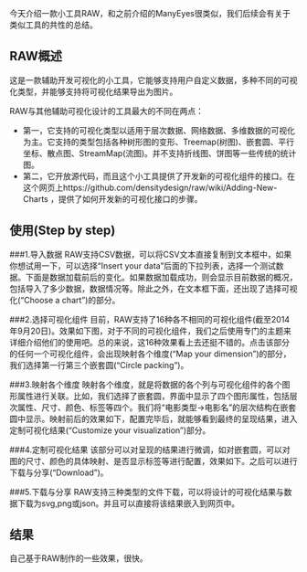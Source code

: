 今天介绍一款小工具RAW，和之前介绍的ManyEyes很类似，我们后续会有关于类似工具的共性的总结。

## RAW概述
这是一款辅助开发可视化的小工具，它能够支持用户自定义数据，多种不同的可视化类型，并能够支持将可视化结果导出为图片。

RAW与其他辅助可视化设计的工具最大的不同在两点：
* 第一，它支持的可视化类型以适用于层次数据、网络数据、多维数据的可视化为主。它支持的类型包括各种树形图的变形、Treemap(树图)、嵌套圆、平行坐标、散点图、StreamMap(流图)。并不支持折线图、饼图等一些传统的统计图。
* 第二，它开放源代码，而且这个小工具提供了开发新的可视化组件的接口。在这个网页上https://github.com/densitydesign/raw/wiki/Adding-New-Charts ，提供了如何开发新的可视化接口的步骤。

## 使用(Step by step)
###1.导入数据
RAW支持CSV数据，可以将CSV文本直接复制到文本框中，如果你想试用一下，可以选择“Insert your data”后面的下拉列表，选择一个测试数据。下面是数据加载前后的变化。如果数据加载成功，则会显示目前数据的概况，包括导入了多少数据，数据情况等。除此之外，在文本框下面，还出现了选择可视化(“Choose a chart”)的部分。



###2.选择可视化组件
目前，RAW支持了16种各不相同的可视化组件(截至2014年9月20日)。效果如下图，对于不同的可视化组件，我们之后使用专门的主题来详细介绍他们的使用吧。总的来说，这16种效果看上去还挺不错的。点击该部分的任何一个可视化组件，会出现映射各个维度(“Map your dimension”)的部分，我们选择第一行第三个嵌套圆(“Circle packing”)。

###3.映射各个维度
映射各个维度，就是将数据的各个列与可视化组件的各个图形属性进行关联。比如，我们选择了嵌套圆，界面中显示了四个图形属性，包括层次属性、尺寸、颜色、标签等四个。我们将“电影类型->电影名”的层次结构在嵌套圆中显示。映射前后的效果如下，配置完毕后，就能够看到最终的呈现结果，进入定制可视化结果(“Customize your visualization”)部分。


###4.定制可视化结果
该部分可以对呈现的结果进行微调，如对嵌套圆，可以对图的尺寸、颜色的具体映射、是否显示标签等进行配置，效果如下。之后可以进行下载与分享(“Download”)。

###5.下载与分享
RAW支持三种类型的文件下载，可以将设计的可视化结果与数据下载为svg,png或json。并且可以直接将该结果嵌入到网页中。

## 结果
自己基于RAW制作的一些效果，很快。


